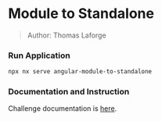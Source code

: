 # Module to Standalone

> Author: Thomas Laforge

### Run Application

```bash
npx nx serve angular-module-to-standalone
```

### Documentation and Instruction

Challenge documentation is [here](https://angular-challenges.vercel.app/challenges/angular/31-angular-module-to-standalone/).

